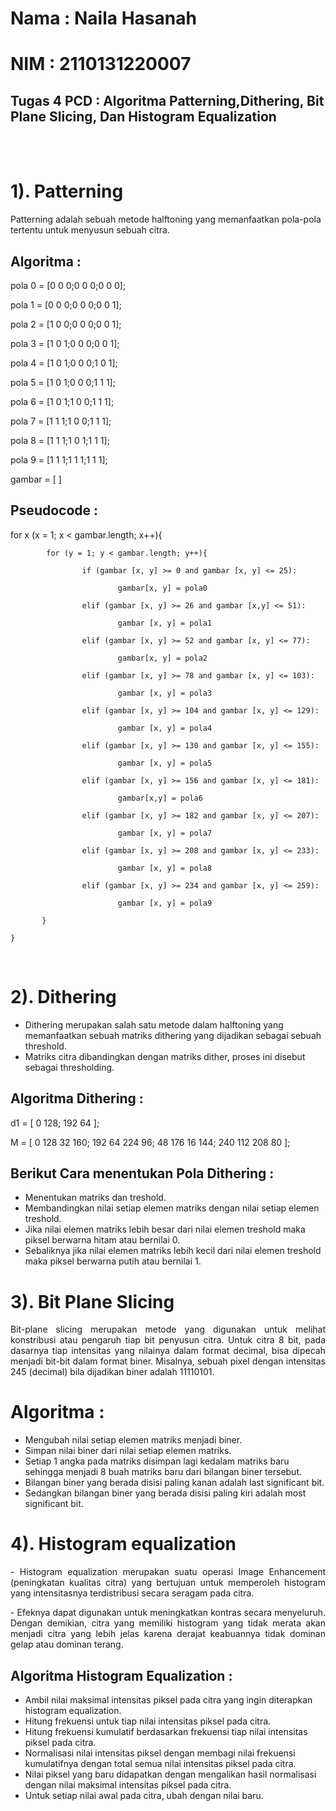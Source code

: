 # Nama : Naila Hasanah
# NIM  : 2110131220007
##  Tugas 4 PCD : Algoritma Patterning,Dithering, Bit Plane Slicing, Dan Histogram Equalization

<br>
<br>

# 1). Patterning

Patterning adalah sebuah metode halftoning yang memanfaatkan pola-pola tertentu
untuk menyusun sebuah citra.

## Algoritma :

pola 0 = [0 0 0;0 0 0;0 0 0];

pola 1 = [0 0 0;0 0 0;0 0 1];

pola 2 = [1 0 0;0 0 0;0 0 1];

pola 3 = [1 0 1;0 0 0;0 0 1];

pola 4 = [1 0 1;0 0 0;1 0 1];

pola 5 = [1 0 1;0 0 0;1 1 1];

pola 6 = [1 0 1;1 0 0;1 1 1];

pola 7  = [1 1 1;1 0 0;1 1 1];

pola 8 = [1 1 1;1 0 1;1 1 1];

pola 9 = [1 1 1;1 1 1;1 1 1];

gambar = [ ]

## Pseudocode :

for x (x = 1; x < gambar.length; x++){

            for (y = 1; y < gambar.length; y++){

                    if (gambar [x, y] >= 0 and gambar [x, y] <= 25):

                            gambar[x, y] = pola0

                    elif (gambar [x, y] >= 26 and gambar [x,y] <= 51):

                            gambar [x, y] = pola1

                    elif (gambar [x, y] >= 52 and gambar [x, y] <= 77):

                            gambar[x, y] = pola2

                    elif (gambar [x, y] >= 78 and gambar [x, y] <= 103):

                            gambar [x, y] = pola3

                    elif (gambar [x, y] >= 104 and gambar [x, y] <= 129):

                            gambar [x, y] = pola4

                    elif (gambar [x, y] >= 130 and gambar [x, y] <= 155):

                            gambar [x, y] = pola5

                    elif (gambar [x, y] >= 156 and gambar [x, y] <= 181):

                            gambar[x,y] = pola6

                    elif (gambar [x, y] >= 182 and gambar [x, y] <= 207):

                            gambar [x, y] = pola7

                    elif (gambar [x, y] >= 208 and gambar [x, y] <= 233):

                            gambar [x, y] = pola8

                    elif (gambar [x, y] >= 234 and gambar [x, y] <= 259):

                            gambar [x, y] = pola9

           }

    }

<br>


# 2). Dithering
- Dithering merupakan salah satu metode dalam halftoning yang memanfaatkan sebuah
matriks dithering yang dijadikan sebagai sebuah threshold.
- Matriks citra dibandingkan dengan matriks dither, proses ini disebut sebagai
thresholding.

## Algoritma Dithering :

d1 = [
	0 128;
	192 64
];

M = [
	0 128 32 160;
	192 64 224 96;
	48 176 16 144;
	240 112 208 80
];

##  Berikut Cara menentukan Pola Dithering :
- Menentukan matriks dan treshold.
- Membandingkan nilai setiap elemen matriks dengan nilai setiap elemen treshold.
- Jika nilai elemen matriks lebih besar dari nilai elemen treshold maka piksel berwarna hitam atau bernilai 0.
- Sebaliknya jika nilai elemen matriks lebih kecil dari nilai elemen treshold maka piksel berwarna putih atau bernilai 1.

# 3). Bit Plane Slicing

<p align = "justify">
Bit-plane slicing merupakan metode yang digunakan untuk melihat
konstribusi atau pengaruh tiap bit penyusun citra.
Untuk citra 8 bit, pada dasarnya tiap intensitas yang nilainya dalam format
decimal, bisa dipecah menjadi bit-bit dalam format biner. Misalnya, sebuah
pixel dengan intensitas 245 (decimal) bila dijadikan biner adalah 11110101.</p>

# Algoritma :
- Mengubah nilai setiap elemen matriks menjadi biner.
- Simpan nilai biner dari nilai setiap elemen matriks.
- Setiap 1 angka pada matriks disimpan lagi kedalam matriks baru sehingga menjadi 8 buah matriks baru dari bilangan biner tersebut.
- Bilangan biner yang berada disisi paling kanan adalah last significant bit.
- Sedangkan bilangan biner yang berada disisi paling kiri adalah most significant bit.

# 4). Histogram equalization

<p align = "justify">
- Histogram equalization merupakan suatu operasi Image
Enhancement (peningkatan kualitas citra) yang bertujuan untuk
memperoleh histogram yang intensitasnya terdistribusi secara
seragam pada citra.</p>
<p align = "justify">
-  Efeknya dapat digunakan untuk meningkatkan kontras secara
menyeluruh. Dengan demikian, citra yang memiliki histogram yang tidak merata
akan menjadi citra yang lebih jelas karena derajat keabuannya
tidak dominan gelap atau dominan terang.</p>

## Algoritma Histogram Equalization :

- Ambil nilai maksimal intensitas piksel pada citra yang ingin
diterapkan histogram equalization.
- Hitung frekuensi untuk tiap nilai intensitas piksel pada citra.
- Hitung frekuensi kumulatif berdasarkan frekuensi tiap nilai
intensitas piksel pada citra.
- Normalisasi nilai intensitas piksel dengan membagi nilai frekuensi
kumulatifnya dengan total semua nilai intensitas piksel pada citra.
- Nilai piksel yang baru didapatkan dengan mengalikan hasil
normalisasi dengan nilai maksimal intensitas piksel pada citra.
- Untuk setiap nilai awal pada citra, ubah dengan nilai baru.
